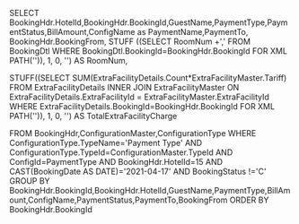SELECT BookingHdr.HotelId,BookingHdr.BookingId,GuestName,PaymentType,PaymentStatus,BillAmount,ConfigName as PaymentName,PaymentTo,
BookingHdr.BookingFrom,
STUFF ((SELECT RoomNum +',' FROM BookingDtl 
WHERE BookingDtl.BookingId=BookingHdr.BookingId    FOR XML PATH('')), 1, 0, '') AS RoomNum,

STUFF((SELECT SUM(ExtraFacilityDetails.Count*ExtraFacilityMaster.Tariff)
FROM ExtraFacilityDetails
INNER JOIN ExtraFacilityMaster
ON ExtraFacilityDetails.ExtraFacilityId = ExtraFacilityMaster.ExtraFacilityId
WHERE ExtraFacilityDetails.BookingId=BookingHdr.BookingId FOR XML PATH('')), 1, 0, '') AS TotalExtraFacilityCharge

FROM BookingHdr,ConfigurationMaster,ConfigurationType
WHERE ConfigurationType.TypeName='Payment Type' AND ConfigurationType.TypeId=ConfigurationMaster.TypeId 
AND ConfigId=PaymentType AND BookingHdr.HotelId=15 AND CAST(BookingDate AS DATE)='2021-04-17' AND BookingStatus !='C' 
GROUP BY BookingHdr.BookingId,BookingHdr.HotelId,GuestName,PaymentType,BillAmount,ConfigName,PaymentStatus,PaymentTo,BookingFrom 
ORDER BY BookingHdr.BookingId
